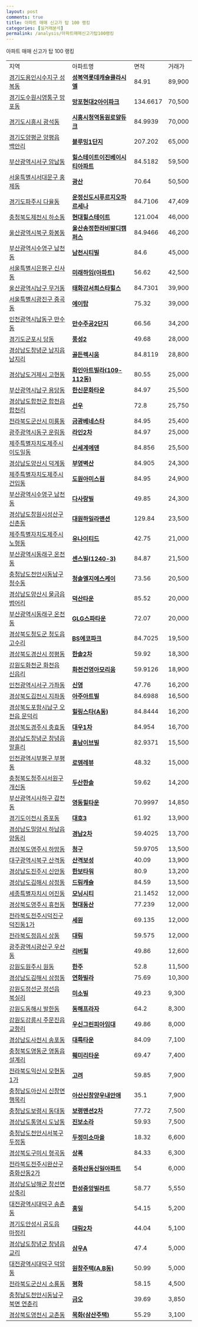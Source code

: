 ```yaml
---
layout: post
comments: true
title: 아파트 매매 신고가 탑 100 랭킹
categories: [실거래분석]
permalink: /analysis/아파트매매신고가탑100랭킹
---
```


아파트 매매 신고가 탑 100 랭킹

<table>
  <tr>
    <td>지역</td>
    <td>아파트명</td>
    <td>면적</td>
    <td>거래가</td>
  </tr>

  <tr>
    <td><a href="/apt/경기도용인시수지구성복동">경기도용인시수지구 성복동</a></td>
    <td style="font-weight: bold;"><a href="/apt/경기도용인시수지구성복동성복역롯데캐슬클라시엘">성복역롯데캐슬클라시엘</a></td>
    <td>84.91</td>
    <td>89,900</td>
  </tr>

  <tr>
    <td><a href="/apt/경기도수원시영통구망포동">경기도수원시영통구 망포동</a></td>
    <td style="font-weight: bold;"><a href="/apt/경기도수원시영통구망포동망포현대2아이파크">망포현대2아이파크</a></td>
    <td>134.6617</td>
    <td>70,500</td>
  </tr>

  <tr>
    <td><a href="/apt/경기도시흥시광석동">경기도시흥시 광석동</a></td>
    <td style="font-weight: bold;"><a href="/apt/경기도시흥시광석동시흥시청역동원로얄듀크">시흥시청역동원로얄듀크</a></td>
    <td>84.9939</td>
    <td>70,000</td>
  </tr>

  <tr>
    <td><a href="/apt/경기도양평군양평읍 백안리">경기도양평군 양평읍 백안리</a></td>
    <td style="font-weight: bold;"><a href="/apt/경기도양평군양평읍 백안리블루밍1단지">블루밍1단지</a></td>
    <td>207.202</td>
    <td>65,000</td>
  </tr>

  <tr>
    <td><a href="/apt/부산광역시서구암남동">부산광역시서구 암남동</a></td>
    <td style="font-weight: bold;"><a href="/apt/부산광역시서구암남동힐스테이트이진베이시티아파트">힐스테이트이진베이시티아파트</a></td>
    <td>84.5182</td>
    <td>59,500</td>
  </tr>

  <tr>
    <td><a href="/apt/서울특별시서대문구홍제동">서울특별시서대문구 홍제동</a></td>
    <td style="font-weight: bold;"><a href="/apt/서울특별시서대문구홍제동광산">광산</a></td>
    <td>70.64</td>
    <td>50,500</td>
  </tr>

  <tr>
    <td><a href="/apt/경기도파주시다율동">경기도파주시 다율동</a></td>
    <td style="font-weight: bold;"><a href="/apt/경기도파주시다율동운정신도시푸르지오파르세나">운정신도시푸르지오파르세나</a></td>
    <td>84.7106</td>
    <td>47,409</td>
  </tr>

  <tr>
    <td><a href="/apt/충청북도제천시하소동">충청북도제천시 하소동</a></td>
    <td style="font-weight: bold;"><a href="/apt/충청북도제천시하소동현대힐스테이트">현대힐스테이트</a></td>
    <td>121.004</td>
    <td>46,000</td>
  </tr>

  <tr>
    <td><a href="/apt/울산광역시북구화봉동">울산광역시북구 화봉동</a></td>
    <td style="font-weight: bold;"><a href="/apt/울산광역시북구화봉동울산송정한라비발디캠퍼스">울산송정한라비발디캠퍼스</a></td>
    <td>84.9466</td>
    <td>46,200</td>
  </tr>

  <tr>
    <td><a href="/apt/부산광역시수영구남천동">부산광역시수영구 남천동</a></td>
    <td style="font-weight: bold;"><a href="/apt/부산광역시수영구남천동남천시티빌">남천시티빌</a></td>
    <td>84.6</td>
    <td>45,000</td>
  </tr>

  <tr>
    <td><a href="/apt/서울특별시은평구신사동">서울특별시은평구 신사동</a></td>
    <td style="font-weight: bold;"><a href="/apt/서울특별시은평구신사동미래하임(아파트)">미래하임(아파트)</a></td>
    <td>56.62</td>
    <td>42,500</td>
  </tr>

  <tr>
    <td><a href="/apt/울산광역시남구무거동">울산광역시남구 무거동</a></td>
    <td style="font-weight: bold;"><a href="/apt/울산광역시남구무거동태화강서희스타힐스">태화강서희스타힐스</a></td>
    <td>84.7301</td>
    <td>39,900</td>
  </tr>

  <tr>
    <td><a href="/apt/서울특별시광진구중곡동">서울특별시광진구 중곡동</a></td>
    <td style="font-weight: bold;"><a href="/apt/서울특별시광진구중곡동에이탑">에이탑</a></td>
    <td>75.32</td>
    <td>39,000</td>
  </tr>

  <tr>
    <td><a href="/apt/인천광역시남동구만수동">인천광역시남동구 만수동</a></td>
    <td style="font-weight: bold;"><a href="/apt/인천광역시남동구만수동만수주공2단지">만수주공2단지</a></td>
    <td>66.56</td>
    <td>34,200</td>
  </tr>

  <tr>
    <td><a href="/apt/경기도군포시당동">경기도군포시 당동</a></td>
    <td style="font-weight: bold;"><a href="/apt/경기도군포시당동풍성2">풍성2</a></td>
    <td>49.68</td>
    <td>28,000</td>
  </tr>

  <tr>
    <td><a href="/apt/경상남도창녕군남지읍 남지리">경상남도창녕군 남지읍 남지리</a></td>
    <td style="font-weight: bold;"><a href="/apt/경상남도창녕군남지읍 남지리골든렉시움">골든렉시움</a></td>
    <td>84.8119</td>
    <td>28,800</td>
  </tr>

  <tr>
    <td><a href="/apt/경상남도거제시고현동">경상남도거제시 고현동</a></td>
    <td style="font-weight: bold;"><a href="/apt/경상남도거제시고현동화인아트빌라(109-112동)">화인아트빌라(109-112동)</a></td>
    <td>80.55</td>
    <td>25,000</td>
  </tr>

  <tr>
    <td><a href="/apt/부산광역시남구용당동">부산광역시남구 용당동</a></td>
    <td style="font-weight: bold;"><a href="/apt/부산광역시남구용당동한신문화타운">한신문화타운</a></td>
    <td>84.97</td>
    <td>25,500</td>
  </tr>

  <tr>
    <td><a href="/apt/경상남도합천군합천읍 합천리">경상남도합천군 합천읍 합천리</a></td>
    <td style="font-weight: bold;"><a href="/apt/경상남도합천군합천읍 합천리선우">선우</a></td>
    <td>72.8</td>
    <td>25,750</td>
  </tr>

  <tr>
    <td><a href="/apt/전라북도군산시미룡동">전라북도군산시 미룡동</a></td>
    <td style="font-weight: bold;"><a href="/apt/전라북도군산시미룡동금광베네스타">금광베네스타</a></td>
    <td>84.95</td>
    <td>25,400</td>
  </tr>

  <tr>
    <td><a href="/apt/광주광역시동구운림동">광주광역시동구 운림동</a></td>
    <td style="font-weight: bold;"><a href="/apt/광주광역시동구운림동라인2차">라인2차</a></td>
    <td>84.97</td>
    <td>25,000</td>
  </tr>

  <tr>
    <td><a href="/apt/제주특별자치도제주시이도일동">제주특별자치도제주시 이도일동</a></td>
    <td style="font-weight: bold;"><a href="/apt/제주특별자치도제주시이도일동신세계에덴">신세계에덴</a></td>
    <td>84.856</td>
    <td>25,500</td>
  </tr>

  <tr>
    <td><a href="/apt/경상남도양산시덕계동">경상남도양산시 덕계동</a></td>
    <td style="font-weight: bold;"><a href="/apt/경상남도양산시덕계동부영벽산">부영벽산</a></td>
    <td>84.905</td>
    <td>24,300</td>
  </tr>

  <tr>
    <td><a href="/apt/제주특별자치도제주시건입동">제주특별자치도제주시 건입동</a></td>
    <td style="font-weight: bold;"><a href="/apt/제주특별자치도제주시건입동도원아미스원">도원아미스원</a></td>
    <td>84.95</td>
    <td>24,900</td>
  </tr>

  <tr>
    <td><a href="/apt/부산광역시수영구남천동">부산광역시수영구 남천동</a></td>
    <td style="font-weight: bold;"><a href="/apt/부산광역시수영구남천동다사랑빌">다사랑빌</a></td>
    <td>49.85</td>
    <td>24,300</td>
  </tr>

  <tr>
    <td><a href="/apt/경상남도창원시성산구신촌동">경상남도창원시성산구 신촌동</a></td>
    <td style="font-weight: bold;"><a href="/apt/경상남도창원시성산구신촌동대원하일라맨션">대원하일라맨션</a></td>
    <td>129.84</td>
    <td>23,500</td>
  </tr>

  <tr>
    <td><a href="/apt/제주특별자치도제주시노형동">제주특별자치도제주시 노형동</a></td>
    <td style="font-weight: bold;"><a href="/apt/제주특별자치도제주시노형동유나이티드">유나이티드</a></td>
    <td>42.75</td>
    <td>21,000</td>
  </tr>

  <tr>
    <td><a href="/apt/부산광역시동래구온천동">부산광역시동래구 온천동</a></td>
    <td style="font-weight: bold;"><a href="/apt/부산광역시동래구온천동센스빌(1240-3)">센스빌(1240-3)</a></td>
    <td>84.87</td>
    <td>21,500</td>
  </tr>

  <tr>
    <td><a href="/apt/충청남도천안시동남구청수동">충청남도천안시동남구 청수동</a></td>
    <td style="font-weight: bold;"><a href="/apt/충청남도천안시동남구청수동청솔엘지에스케이">청솔엘지에스케이</a></td>
    <td>73.56</td>
    <td>20,500</td>
  </tr>

  <tr>
    <td><a href="/apt/경상남도양산시물금읍 범어리">경상남도양산시 물금읍 범어리</a></td>
    <td style="font-weight: bold;"><a href="/apt/경상남도양산시물금읍 범어리덕산타운">덕산타운</a></td>
    <td>85.52</td>
    <td>20,000</td>
  </tr>

  <tr>
    <td><a href="/apt/부산광역시동래구온천동">부산광역시동래구 온천동</a></td>
    <td style="font-weight: bold;"><a href="/apt/부산광역시동래구온천동GLG스파타운">GLG스파타운</a></td>
    <td>72.07</td>
    <td>20,000</td>
  </tr>

  <tr>
    <td><a href="/apt/경상북도청도군청도읍 고수리">경상북도청도군 청도읍 고수리</a></td>
    <td style="font-weight: bold;"><a href="/apt/경상북도청도군청도읍 고수리BS에코파크">BS에코파크</a></td>
    <td>84.7025</td>
    <td>19,500</td>
  </tr>

  <tr>
    <td><a href="/apt/경상북도경산시정평동">경상북도경산시 정평동</a></td>
    <td style="font-weight: bold;"><a href="/apt/경상북도경산시정평동한솔2차">한솔2차</a></td>
    <td>59.92</td>
    <td>18,300</td>
  </tr>

  <tr>
    <td><a href="/apt/강원도화천군화천읍 신읍리">강원도화천군 화천읍 신읍리</a></td>
    <td style="font-weight: bold;"><a href="/apt/강원도화천군화천읍 신읍리화천건영아모리움">화천건영아모리움</a></td>
    <td>59.9126</td>
    <td>18,900</td>
  </tr>

  <tr>
    <td><a href="/apt/인천광역시서구가좌동">인천광역시서구 가좌동</a></td>
    <td style="font-weight: bold;"><a href="/apt/인천광역시서구가좌동신영">신영</a></td>
    <td>47.76</td>
    <td>16,200</td>
  </tr>

  <tr>
    <td><a href="/apt/경상북도김천시지좌동">경상북도김천시 지좌동</a></td>
    <td style="font-weight: bold;"><a href="/apt/경상북도김천시지좌동아주아트빌">아주아트빌</a></td>
    <td>84.6988</td>
    <td>16,500</td>
  </tr>

  <tr>
    <td><a href="/apt/경상북도포항시남구오천읍 문덕리">경상북도포항시남구 오천읍 문덕리</a></td>
    <td style="font-weight: bold;"><a href="/apt/경상북도포항시남구오천읍 문덕리힐링스타(A동)">힐링스타(A동)</a></td>
    <td>84.8444</td>
    <td>16,200</td>
  </tr>

  <tr>
    <td><a href="/apt/경상북도경주시충효동">경상북도경주시 충효동</a></td>
    <td style="font-weight: bold;"><a href="/apt/경상북도경주시충효동대우1차">대우1차</a></td>
    <td>84.954</td>
    <td>16,700</td>
  </tr>

  <tr>
    <td><a href="/apt/경상남도창녕군창녕읍 말흘리">경상남도창녕군 창녕읍 말흘리</a></td>
    <td style="font-weight: bold;"><a href="/apt/경상남도창녕군창녕읍 말흘리홍남이브빌">홍남이브빌</a></td>
    <td>82.9371</td>
    <td>15,500</td>
  </tr>

  <tr>
    <td><a href="/apt/인천광역시부평구부평동">인천광역시부평구 부평동</a></td>
    <td style="font-weight: bold;"><a href="/apt/인천광역시부평구부평동로뎀레뷰">로뎀레뷰</a></td>
    <td>48.32</td>
    <td>15,000</td>
  </tr>

  <tr>
    <td><a href="/apt/충청북도청주시서원구개신동">충청북도청주시서원구 개신동</a></td>
    <td style="font-weight: bold;"><a href="/apt/충청북도청주시서원구개신동두산한솔">두산한솔</a></td>
    <td>59.62</td>
    <td>14,200</td>
  </tr>

  <tr>
    <td><a href="/apt/부산광역시사하구감천동">부산광역시사하구 감천동</a></td>
    <td style="font-weight: bold;"><a href="/apt/부산광역시사하구감천동영동힐타운">영동힐타운</a></td>
    <td>70.9997</td>
    <td>14,850</td>
  </tr>

  <tr>
    <td><a href="/apt/경기도이천시증포동">경기도이천시 증포동</a></td>
    <td style="font-weight: bold;"><a href="/apt/경기도이천시증포동대호3">대호3</a></td>
    <td>61.92</td>
    <td>13,900</td>
  </tr>

  <tr>
    <td><a href="/apt/경상남도밀양시하남읍 양동리">경상남도밀양시 하남읍 양동리</a></td>
    <td style="font-weight: bold;"><a href="/apt/경상남도밀양시하남읍 양동리경남2차">경남2차</a></td>
    <td>59.4025</td>
    <td>13,700</td>
  </tr>

  <tr>
    <td><a href="/apt/경상북도영주시하망동">경상북도영주시 하망동</a></td>
    <td style="font-weight: bold;"><a href="/apt/경상북도영주시하망동청구">청구</a></td>
    <td>59.9705</td>
    <td>13,500</td>
  </tr>

  <tr>
    <td><a href="/apt/대구광역시북구산격동">대구광역시북구 산격동</a></td>
    <td style="font-weight: bold;"><a href="/apt/대구광역시북구산격동산격보성">산격보성</a></td>
    <td>40.09</td>
    <td>13,900</td>
  </tr>

  <tr>
    <td><a href="/apt/경상남도진주시신안동">경상남도진주시 신안동</a></td>
    <td style="font-weight: bold;"><a href="/apt/경상남도진주시신안동한보타워">한보타워</a></td>
    <td>80.9</td>
    <td>13,200</td>
  </tr>

  <tr>
    <td><a href="/apt/경상남도김해시삼정동">경상남도김해시 삼정동</a></td>
    <td style="font-weight: bold;"><a href="/apt/경상남도김해시삼정동드림캐슬">드림캐슬</a></td>
    <td>84.59</td>
    <td>13,500</td>
  </tr>

  <tr>
    <td><a href="/apt/세종특별자치시어진동">세종특별자치시 어진동</a></td>
    <td style="font-weight: bold;"><a href="/apt/세종특별자치시어진동모닝시티">모닝시티</a></td>
    <td>21.1452</td>
    <td>12,000</td>
  </tr>

  <tr>
    <td><a href="/apt/경상북도영주시휴천동">경상북도영주시 휴천동</a></td>
    <td style="font-weight: bold;"><a href="/apt/경상북도영주시휴천동현대동산">현대동산</a></td>
    <td>77.239</td>
    <td>12,000</td>
  </tr>

  <tr>
    <td><a href="/apt/전라북도전주시덕진구덕진동1가">전라북도전주시덕진구 덕진동1가</a></td>
    <td style="font-weight: bold;"><a href="/apt/전라북도전주시덕진구덕진동1가세원">세원</a></td>
    <td>69.135</td>
    <td>12,000</td>
  </tr>

  <tr>
    <td><a href="/apt/전라북도정읍시상동">전라북도정읍시 상동</a></td>
    <td style="font-weight: bold;"><a href="/apt/전라북도정읍시상동대림">대림</a></td>
    <td>59.575</td>
    <td>12,000</td>
  </tr>

  <tr>
    <td><a href="/apt/광주광역시광산구우산동">광주광역시광산구 우산동</a></td>
    <td style="font-weight: bold;"><a href="/apt/광주광역시광산구우산동리버힐">리버힐</a></td>
    <td>49.86</td>
    <td>12,600</td>
  </tr>

  <tr>
    <td><a href="/apt/강원도원주시원동">강원도원주시 원동</a></td>
    <td style="font-weight: bold;"><a href="/apt/강원도원주시원동한주">한주</a></td>
    <td>52.8</td>
    <td>11,500</td>
  </tr>

  <tr>
    <td><a href="/apt/경상남도김해시삼정동">경상남도김해시 삼정동</a></td>
    <td style="font-weight: bold;"><a href="/apt/경상남도김해시삼정동연화빌라">연화빌라</a></td>
    <td>75.69</td>
    <td>10,300</td>
  </tr>

  <tr>
    <td><a href="/apt/강원도정선군정선읍 북실리">강원도정선군 정선읍 북실리</a></td>
    <td style="font-weight: bold;"><a href="/apt/강원도정선군정선읍 북실리미소빌">미소빌</a></td>
    <td>49.23</td>
    <td>9,300</td>
  </tr>

  <tr>
    <td><a href="/apt/강원도동해시발한동">강원도동해시 발한동</a></td>
    <td style="font-weight: bold;"><a href="/apt/강원도동해시발한동동해프라자">동해프라자</a></td>
    <td>64.2</td>
    <td>8,300</td>
  </tr>

  <tr>
    <td><a href="/apt/강원도강릉시주문진읍 교항리">강원도강릉시 주문진읍 교항리</a></td>
    <td style="font-weight: bold;"><a href="/apt/강원도강릉시주문진읍 교항리우신그린피아임대">우신그린피아임대</a></td>
    <td>49.86</td>
    <td>8,000</td>
  </tr>

  <tr>
    <td><a href="/apt/경상남도사천시송포동">경상남도사천시 송포동</a></td>
    <td style="font-weight: bold;"><a href="/apt/경상남도사천시송포동대륙타운">대륙타운</a></td>
    <td>84.09</td>
    <td>7,100</td>
  </tr>

  <tr>
    <td><a href="/apt/충청북도영동군영동읍 설계리">충청북도영동군 영동읍 설계리</a></td>
    <td style="font-weight: bold;"><a href="/apt/충청북도영동군영동읍 설계리훼미리타운">훼미리타운</a></td>
    <td>69.47</td>
    <td>7,400</td>
  </tr>

  <tr>
    <td><a href="/apt/전라북도익산시모현동1가">전라북도익산시 모현동1가</a></td>
    <td style="font-weight: bold;"><a href="/apt/전라북도익산시모현동1가고려">고려</a></td>
    <td>59.85</td>
    <td>7,900</td>
  </tr>

  <tr>
    <td><a href="/apt/충청남도아산시신창면 행목리">충청남도아산시 신창면 행목리</a></td>
    <td style="font-weight: bold;"><a href="/apt/충청남도아산시신창면 행목리아산신창양우내안애">아산신창양우내안애</a></td>
    <td>35.1</td>
    <td>7,900</td>
  </tr>

  <tr>
    <td><a href="/apt/충청남도보령시동대동">충청남도보령시 동대동</a></td>
    <td style="font-weight: bold;"><a href="/apt/충청남도보령시동대동보령맨션2차">보령맨션2차</a></td>
    <td>77.72</td>
    <td>7,500</td>
  </tr>

  <tr>
    <td><a href="/apt/경상남도통영시도남동">경상남도통영시 도남동</a></td>
    <td style="font-weight: bold;"><a href="/apt/경상남도통영시도남동진보소라">진보소라</a></td>
    <td>59.93</td>
    <td>7,500</td>
  </tr>

  <tr>
    <td><a href="/apt/충청남도천안시서북구두정동">충청남도천안시서북구 두정동</a></td>
    <td style="font-weight: bold;"><a href="/apt/충청남도천안시서북구두정동두정미소마을">두정미소마을</a></td>
    <td>18.32</td>
    <td>6,600</td>
  </tr>

  <tr>
    <td><a href="/apt/경상북도구미시형곡동">경상북도구미시 형곡동</a></td>
    <td style="font-weight: bold;"><a href="/apt/경상북도구미시형곡동상록">상록</a></td>
    <td>84.33</td>
    <td>6,300</td>
  </tr>

  <tr>
    <td><a href="/apt/전라북도전주시완산구중화산동2가">전라북도전주시완산구 중화산동2가</a></td>
    <td style="font-weight: bold;"><a href="/apt/전라북도전주시완산구중화산동2가중화산동신일아파트">중화산동신일아파트</a></td>
    <td>54</td>
    <td>6,000</td>
  </tr>

  <tr>
    <td><a href="/apt/경상남도남해군창선면 상죽리">경상남도남해군 창선면 상죽리</a></td>
    <td style="font-weight: bold;"><a href="/apt/경상남도남해군창선면 상죽리한성중앙빌라트">한성중앙빌라트</a></td>
    <td>58.77</td>
    <td>5,550</td>
  </tr>

  <tr>
    <td><a href="/apt/대전광역시대덕구송촌동">대전광역시대덕구 송촌동</a></td>
    <td style="font-weight: bold;"><a href="/apt/대전광역시대덕구송촌동흥일">흥일</a></td>
    <td>54.15</td>
    <td>5,200</td>
  </tr>

  <tr>
    <td><a href="/apt/경기도안성시공도읍 마정리">경기도안성시 공도읍 마정리</a></td>
    <td style="font-weight: bold;"><a href="/apt/경기도안성시공도읍 마정리대림2차">대림2차</a></td>
    <td>44.04</td>
    <td>5,100</td>
  </tr>

  <tr>
    <td><a href="/apt/경상남도창녕군창녕읍 교리">경상남도창녕군 창녕읍 교리</a></td>
    <td style="font-weight: bold;"><a href="/apt/경상남도창녕군창녕읍 교리삼우A">삼우A</a></td>
    <td>47.4</td>
    <td>5,000</td>
  </tr>

  <tr>
    <td><a href="/apt/대전광역시대덕구덕암동">대전광역시대덕구 덕암동</a></td>
    <td style="font-weight: bold;"><a href="/apt/대전광역시대덕구덕암동원창주택(A,B동)">원창주택(A,B동)</a></td>
    <td>50.99</td>
    <td>5,000</td>
  </tr>

  <tr>
    <td><a href="/apt/전라북도군산시소룡동">전라북도군산시 소룡동</a></td>
    <td style="font-weight: bold;"><a href="/apt/전라북도군산시소룡동평화">평화</a></td>
    <td>58.15</td>
    <td>4,500</td>
  </tr>

  <tr>
    <td><a href="/apt/충청남도천안시동남구북면 연춘리">충청남도천안시동남구 북면 연춘리</a></td>
    <td style="font-weight: bold;"><a href="/apt/충청남도천안시동남구북면 연춘리금오">금오</a></td>
    <td>39.69</td>
    <td>3,850</td>
  </tr>

  <tr>
    <td><a href="/apt/경상북도영천시교촌동">경상북도영천시 교촌동</a></td>
    <td style="font-weight: bold;"><a href="/apt/경상북도영천시교촌동목화(삼산주택)">목화(삼산주택)</a></td>
    <td>55.29</td>
    <td>3,100</td>
  </tr>

</table>
